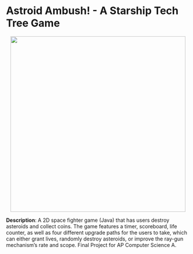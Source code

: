 # Astroid Ambush! - A Starship Tech Tree Game

<p align="center">
<img src="https://user-images.githubusercontent.com/54038104/113740962-3403e800-96cf-11eb-8e18-84439916b8f2.gif" width="480" height="480">
</p>

  
<b>Description</b>: A 2D space fighter game (Java) that has users destroy asteroids and collect coins. The game features a timer, scoreboard, life counter, as well as four different upgrade paths for the users to take, which can either grant lives, randomly destroy asteroids, or improve the ray-gun mechanism’s rate and scope. Final Project for AP Computer Science A.


